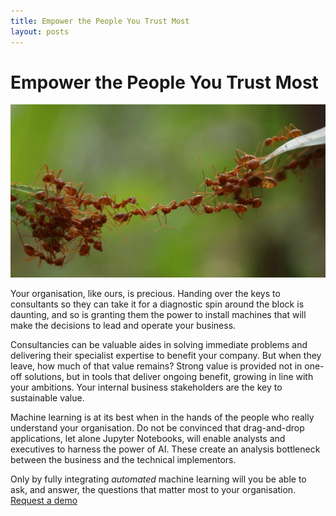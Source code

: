 ```yaml
---
title: Empower the People You Trust Most
layout: posts
---
```


# Empower the People You Trust Most

![Ants](/images/ants.png) <br />

Your organisation, like ours, is precious.  Handing over the keys to consultants so they can take it for a diagnostic spin around the block is daunting, and so is granting them the power to install machines that will make the decisions to lead and operate your business. 

Consultancies can be valuable aides in solving immediate problems and delivering their specialist expertise to benefit your company.  But when they leave, how much of that value remains?  Strong value is provided not in one-off solutions, but in tools that deliver ongoing benefit, growing in line with your ambitions.  Your internal business stakeholders are the key to sustainable value.

Machine learning is at its best when in the hands of the people who really understand your organisation.  Do not be convinced that drag-and-drop applications, let alone Jupyter Notebooks, will enable analysts and executives to harness the power of AI. These create an analysis bottleneck between the business and the technical implementors. 

Only by fully integrating _automated_ machine learning will you be able to ask, and answer, the questions that matter most to your organisation.
<br />
<a href = '/contact' class = 'button'>Request a demo</a>
<br />
